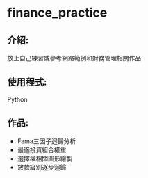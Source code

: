 # finance_practice
## 介紹:
放上自己練習或參考網路範例和財務管理相關作品
## 使用程式:
Python
## 作品:
* Fama三因子迴歸分析
* 最適投資組合權重
* 選擇權相關圖形繪製
* 放款級別逐步迴歸
